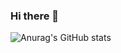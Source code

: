 ### Hi there 👋

![Anurag's GitHub stats](https://github-readme-stats.vercel.app/api?username=DanMondaini&count_private=true)
